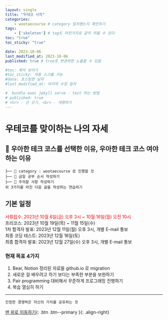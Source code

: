 ```yaml
---
layout: single
title: "우테코 시작"
categories:
    - wootaecourse # category 일치했는지 확인하기 
tags:
    - ['skeleton'] # tag도 마찬가지로 같이 띄울 수 있다 
toc: "true"
toc_sticky: "true"

date: 2023-10-06
last_modified_at: 2023-10-06
published: true # true로 변경하면 노출할 수 있음 

#toc: 목차 보이기 
#toc_sticky: 자동 스크롤 가능 
#date: 포스팅한 날자 
#last_modified_at: 마지막 수정 일자 

#  bundle exec jekyll serve - test 하는 방법 
# published: true 
# <hr> - 선 긋기, <br> - 개행하기 
---
```

# 우테코를 맞이하는 나의 자세 

## 📁 우아한 테크 코스를 선택한 이유, 우아한 테크 코스 여야 하는 이유 
```
├── 📁 category : wootaecourse 로 진행할 것 
├── 📁 금일 공부 순서 작성하기 
├── 📁 주의할 사항 작성하기
위 3가지를 마친 다음 글을 작성하는 연습하기 
```
## 기본 일정 
<span style="color: red">서류접수: 2023년 10월 6일(금) 오후 3시 ~ 10월 16일(월) 오전 10시</span>
<br>
프리코스: 2023년 10월 19일(목) ~ 11월 15일(수)
<br>
1차 합격자 발표: 2023년 12월 11일(월) 오후 3시, 개별 E-mail 통보
<br>
최종 코딩 테스트: 2023년 12월 16일(토)
<br>
최종 합격자 발표: 2023년 12월 27일(수) 오후 3시, 개별 E-mail 통보
<br>

### 현재 목표 4가지 

1. Bear, Notion 정리된 자료들 github.io 로 migration
2. 새로운 걸 배우려고 하기 보다는 부족한 부분을 보완하기
3. Pair programming 대비해서 꾸준하게 프로그래밍 진행하기
4. 복습 열심히 하기

***

    진정한 경쟁력은 자신의 가치를 공유하는 것

[맨 위로 이동하기](#){: .btn .btn--primary }{: .align-right}







